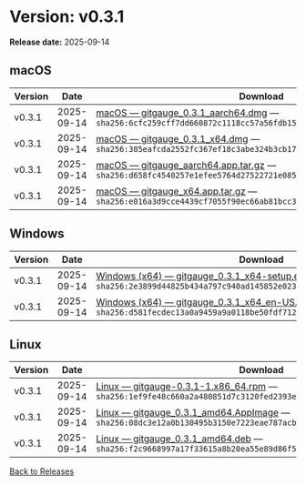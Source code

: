 # Version: v0.3.1

**Release date:** 2025-09-14


## macOS

| Version | Date | Download | Notes |
|---|---|---|---|
| v0.3.1 | 2025-09-14 | [macOS — gitgauge_0.3.1_aarch64.dmg](https://github.com/Monash-FIT3170/2025W1-Commitment/releases/download/v0.3.1/gitgauge_0.3.1_aarch64.dmg) — `sha256:6cfc259cff7dd660872c1118cc57a56fdb157dc91b61b75d07330de87603b4cc` | [Notes](https://github.com/Monash-FIT3170/2025W1-Commitment/releases/tag/v0.3.1) |
| v0.3.1 | 2025-09-14 | [macOS — gitgauge_0.3.1_x64.dmg](https://github.com/Monash-FIT3170/2025W1-Commitment/releases/download/v0.3.1/gitgauge_0.3.1_x64.dmg) — `sha256:385eafcda2552fc367ef18c3abe324b3cb17436145e4b3c7997577f935de069d` | [Notes](https://github.com/Monash-FIT3170/2025W1-Commitment/releases/tag/v0.3.1) |
| v0.3.1 | 2025-09-14 | [macOS — gitgauge_aarch64.app.tar.gz](https://github.com/Monash-FIT3170/2025W1-Commitment/releases/download/v0.3.1/gitgauge_aarch64.app.tar.gz) — `sha256:d658fc4540257e1efee5764d27522721e085b30cef6899247cdb122cc75a54ed` | [Notes](https://github.com/Monash-FIT3170/2025W1-Commitment/releases/tag/v0.3.1) |
| v0.3.1 | 2025-09-14 | [macOS — gitgauge_x64.app.tar.gz](https://github.com/Monash-FIT3170/2025W1-Commitment/releases/download/v0.3.1/gitgauge_x64.app.tar.gz) — `sha256:e016a3d9cce4439cf7055f90ec66ab81bcc3814551f2a7c333d404e79dec26ec` | [Notes](https://github.com/Monash-FIT3170/2025W1-Commitment/releases/tag/v0.3.1) |



## Windows

| Version | Date | Download | Notes |
|---|---|---|---|
| v0.3.1 | 2025-09-14 | [Windows (x64) — gitgauge_0.3.1_x64-setup.exe](https://github.com/Monash-FIT3170/2025W1-Commitment/releases/download/v0.3.1/gitgauge_0.3.1_x64-setup.exe) — `sha256:2e3899d44825b434a797c940ad145852e023cac81dce68bbda7287923ac780f8` | [Notes](https://github.com/Monash-FIT3170/2025W1-Commitment/releases/tag/v0.3.1) |
| v0.3.1 | 2025-09-14 | [Windows (x64) — gitgauge_0.3.1_x64_en-US.msi](https://github.com/Monash-FIT3170/2025W1-Commitment/releases/download/v0.3.1/gitgauge_0.3.1_x64_en-US.msi) — `sha256:d581fecdec13a0a9459a9a0118be50fdf71212947dc83d7036f50696c7e29533` | [Notes](https://github.com/Monash-FIT3170/2025W1-Commitment/releases/tag/v0.3.1) |



## Linux

| Version | Date | Download | Notes |
|---|---|---|---|
| v0.3.1 | 2025-09-14 | [Linux — gitgauge-0.3.1-1.x86_64.rpm](https://github.com/Monash-FIT3170/2025W1-Commitment/releases/download/v0.3.1/gitgauge-0.3.1-1.x86_64.rpm) — `sha256:1ef9fe48c660a2a480851d7c3120fed2393e2a0b3ceca11d0d61e3f10c8085e2` | [Notes](https://github.com/Monash-FIT3170/2025W1-Commitment/releases/tag/v0.3.1) |
| v0.3.1 | 2025-09-14 | [Linux — gitgauge_0.3.1_amd64.AppImage](https://github.com/Monash-FIT3170/2025W1-Commitment/releases/download/v0.3.1/gitgauge_0.3.1_amd64.AppImage) — `sha256:08dc3e12a0b130495b3150e7223eae787acb88832ae7f1f83877b0cd723841a9` | [Notes](https://github.com/Monash-FIT3170/2025W1-Commitment/releases/tag/v0.3.1) |
| v0.3.1 | 2025-09-14 | [Linux — gitgauge_0.3.1_amd64.deb](https://github.com/Monash-FIT3170/2025W1-Commitment/releases/download/v0.3.1/gitgauge_0.3.1_amd64.deb) — `sha256:f2c9668997a17f33615a8b20ea55e89d86f5a0aea8b559f2c9882a06079261ff` | [Notes](https://github.com/Monash-FIT3170/2025W1-Commitment/releases/tag/v0.3.1) |


[Back to Releases](./index.md)